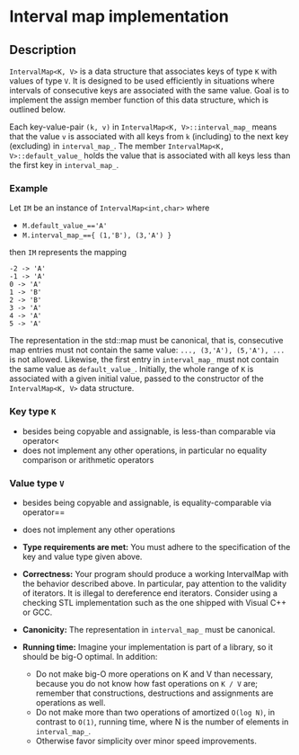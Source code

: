 # Interval map implementation
## Description
`IntervalMap<K, V>` is a data structure that associates keys of type `K` with values of type `V`. It is designed to be used efficiently in situations where intervals of consecutive keys are associated with the same value. Goal is to implement the assign member function of this data structure, which is outlined below.

Each key-value-pair `(k, v)` in `IntervalMap<K, V>::interval_map_` means that the value `v` is associated with all keys from `k` (including) to the next key (excluding) in `interval_map_`. The member `IntervalMap<K, V>::default_value_` holds the value that is associated with all keys less than the first key in `interval_map_`.

### Example
Let `IM` be an instance of `IntervalMap<int,char>` where

- `M.default_value_=='A'`
- `M.interval_map_=={ (1,'B'), (3,'A') }`

then `IM` represents the mapping

```
-2 -> 'A'
-1 -> 'A'
0 -> 'A'
1 -> 'B'
2 -> 'B'
3 -> 'A'
4 -> 'A'
5 -> 'A'
```

The representation in the std::map must be canonical, that is, consecutive map entries must not contain the same value: `..., (3,'A'), (5,'A'), ...` is not allowed. Likewise, the first entry in `interval_map_` must not contain the same value as `default_value_`. Initially, the whole range of `K` is associated with a given initial value, passed to the constructor of the `IntervalMap<K, V>` data structure.

### Key type `K`
- besides being copyable and assignable, is less-than comparable via operator<
- does not implement any other operations, in particular no equality comparison or arithmetic operators

### Value type `V`
- besides being copyable and assignable, is equality-comparable via operator==
- does not implement any other operations


- **Type requirements are met:** You must adhere to the specification of the key and value type given above.
- **Correctness:** Your program should produce a working IntervalMap with the behavior described above. In particular, pay attention to the validity of iterators. It is illegal to dereference end iterators. Consider using a checking STL implementation such as the one shipped with Visual C++ or GCC.
- **Canonicity:** The representation in `interval_map_` must be canonical.
- **Running time:** Imagine your implementation is part of a library, so it should be big-O optimal. In addition:
  - Do not make big-O more operations on K and V than necessary, because you do not know how fast operations on `K / V` are; remember that constructions, destructions and assignments are operations as well.
  - Do not make more than two operations of amortized `O(log N)`, in contrast to `O(1)`, running time, where N is the number of elements in `interval_map_`.
  - Otherwise favor simplicity over minor speed improvements.